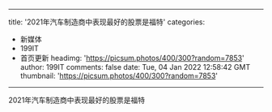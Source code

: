 
---
title: '2021年汽车制造商中表现最好的股票是福特'
categories: 
 - 新媒体
 - 199IT
 - 首页更新
headimg: 'https://picsum.photos/400/300?random=7853'
author: 199IT
comments: false
date: Tue, 04 Jan 2022 12:58:42 GMT
thumbnail: 'https://picsum.photos/400/300?random=7853'
---

<div>   
2021年汽车制造商中表现最好的股票是福特  
</div>
            